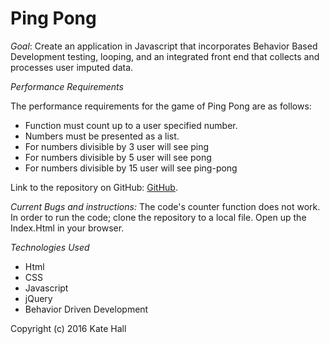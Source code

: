 # Ping Pong

*Goal*: Create an application in Javascript that incorporates Behavior Based Development testing, looping, and an integrated front end that collects and processes user imputed data.    

*Performance Requirements*

The performance requirements for the game of Ping Pong are as follows:
* Function must count up to a user specified number.
* Numbers must be presented as a list.
* For numbers divisible by 3 user will see ping
* For numbers divisible by 5 user will see pong
* For numbers divisible by 15 user will see ping-pong

Link to the repository on GitHub:  [GitHub](https://github.com/kwarrenhall/pingPong.git).

*Current Bugs and instructions:*
The code's counter function does not work.
In order to run the code; clone the repository to a local file.  Open up the Index.Html in your browser.  

*Technologies Used*
* Html
* CSS
* Javascript
* jQuery
* Behavior Driven Development

Copyright (c) 2016 Kate Hall
